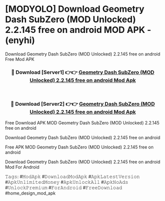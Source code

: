 # [MODYOLO] Download Geometry Dash SubZero (MOD Unlocked) 2.2.145 free on android MOD APK - (enyhi)
Download Geometry Dash SubZero (MOD Unlocked) 2.2.145 free on android Free Mod APK

<div align="center">
<h3>🔴 Download [Server1] 👉👉 <a href="https://apk-comot.site?title=Geometry_Dash_SubZero_(MOD_Unlocked)_2.2.145_free_on_android">Geometry Dash SubZero (MOD Unlocked) 2.2.145 free on android Mod Apk</a></h3><br>

<h3>🔴 Download [Server2] 👉👉 <a href="https://apk-comot.site?title=Geometry_Dash_SubZero_(MOD_Unlocked)_2.2.145_free_on_android">Geometry Dash SubZero (MOD Unlocked) 2.2.145 free on android Mod Apk</a></h3>
</div>


Free Download APK MOD Geometry Dash SubZero (MOD Unlocked) 2.2.145 free on android

Download Geometry Dash SubZero (MOD Unlocked) 2.2.145 free on android 

Free APK MOD Geometry Dash SubZero (MOD Unlocked) 2.2.145 free on android 

Download Geometry Dash SubZero (MOD Unlocked) 2.2.145 free on android Mod For Android

𝚃𝚊𝚐𝚜: #𝙼𝚘𝚍𝙰𝚙𝚔 #𝙳𝚘𝚠𝚗𝚕𝚘𝚊𝚍𝙼𝚘𝚍𝙰𝚙𝚔 #𝙰𝚙𝚔𝙻𝚊𝚝𝚎𝚜𝚝𝚅𝚎𝚛𝚜𝚒𝚘𝚗 #𝙰𝚙𝚔𝚄𝚗𝚕𝚒𝚖𝚒𝚝𝚎𝚍𝙼𝚘𝚗𝚎𝚢 #𝙰𝚙𝚔𝚄𝚗𝚕𝚘𝚌𝚔𝙰𝚕𝚕 #𝙰𝚙𝚔𝙽𝚘𝙰𝚍𝚜 #𝚄𝚗𝚕𝚘𝚌𝚔𝙿𝚛𝚎𝚖𝚒𝚞𝚖 #𝙵𝚘𝚛𝙰𝚗𝚍𝚛𝚘𝚒𝚍 #𝙵𝚛𝚎𝚎𝙳𝚘𝚠𝚗𝚕𝚘𝚊𝚍 #home_design_mod_apk